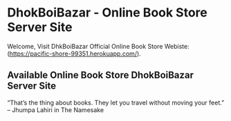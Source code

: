 # DhokBoiBazar - Online Book Store Server Site

Welcome, Visit DhkBoiBazar Official Online Book Store Webiste: (https://pacific-shore-99351.herokuapp.com/).

## Available Online Book Store DhokBoiBazar Server Site

“That’s the thing about books. They let you travel without moving your feet.” – Jhumpa Lahiri in The Namesake

